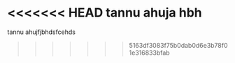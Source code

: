 <<<<<<< HEAD
tannu ahuja
hbh
=======
tannu ahujfjbhdsfcehds
>>>>>>> 5163df3083f75b0dab0d6e3b78f01e316833bfab
